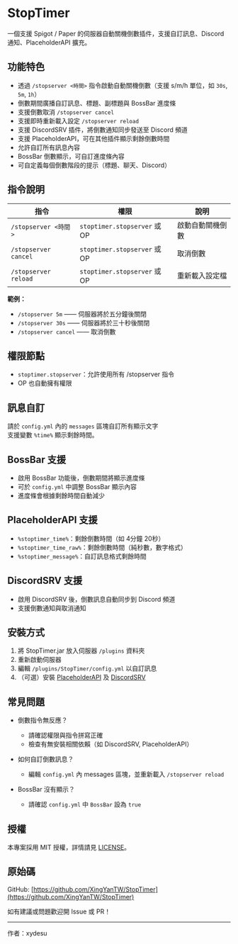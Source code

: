 # StopTimer

一個支援 Spigot / Paper 的伺服器自動關機倒數插件，支援自訂訊息、Discord 通知、PlaceholderAPI 擴充。

## 功能特色

- 透過 `/stopserver <時間>` 指令啟動自動關機倒數（支援 s/m/h 單位，如 `30s`, `5m`, `1h`）
- 倒數期間廣播自訂訊息、標題、副標題與 BossBar 進度條
- 支援倒數取消 `/stopserver cancel`
- 支援即時重新載入設定 `/stopserver reload`
- 支援 DiscordSRV 插件，將倒數通知同步發送至 Discord 頻道
- 支援 PlaceholderAPI，可在其他插件顯示剩餘倒數時間
- 允許自訂所有訊息內容
- BossBar 倒數顯示，可自訂進度條內容
- 可自定義每個倒數階段的提示（標題、聊天、Discord）

## 指令說明

| 指令                    | 權限                          | 說明                 |
|-------------------------|-------------------------------|----------------------|
| `/stopserver <時間>`    | `stoptimer.stopserver` 或 OP  | 啟動自動關機倒數      |
| `/stopserver cancel`    | `stoptimer.stopserver` 或 OP  | 取消倒數             |
| `/stopserver reload`    | `stoptimer.stopserver` 或 OP  | 重新載入設定檔       |

**範例：**
- `/stopserver 5m` —— 伺服器將於五分鐘後關閉
- `/stopserver 30s` —— 伺服器將於三十秒後關閉
- `/stopserver cancel` —— 取消倒數

## 權限節點

- `stoptimer.stopserver`：允許使用所有 /stopserver 指令
- OP 也自動擁有權限

## 訊息自訂

請於 `config.yml` 內的 `messages` 區塊自訂所有顯示文字  
支援變數 `%time%` 顯示剩餘時間。

## BossBar 支援

- 啟用 BossBar 功能後，倒數期間將顯示進度條
- 可於 `config.yml` 中調整 BossBar 顯示內容
- 進度條會根據剩餘時間自動減少

## PlaceholderAPI 支援

- `%stoptimer_time%`：剩餘倒數時間（如 4分鐘 20秒）
- `%stoptimer_time_raw%`：剩餘倒數時間（純秒數，數字格式）
- `%stoptimer_message%`：自訂訊息格式剩餘時間

## DiscordSRV 支援

- 啟用 DiscordSRV 後，倒數訊息自動同步到 Discord 頻道
- 支援倒數通知與取消通知

## 安裝方式

1. 將 StopTimer.jar 放入伺服器 `/plugins` 資料夾
2. 重新啟動伺服器
3. 編輯 `/plugins/StopTimer/config.yml` 以自訂訊息
4. （可選）安裝 [PlaceholderAPI](https://www.spigotmc.org/resources/6245/) 及 [DiscordSRV](https://www.spigotmc.org/resources/18494/)

## 常見問題

- 倒數指令無反應？
    - 請確認權限與指令拼寫正確
    - 檢查有無安裝相關依賴（如 DiscordSRV, PlaceholderAPI）

- 如何自訂倒數訊息？
    - 編輯 `config.yml` 內 messages 區塊，並重新載入 `/stopserver reload`

- BossBar 沒有顯示？
    - 請確認 `config.yml` 中 `BossBar` 設為 `true`

## 授權

本專案採用 MIT 授權，詳情請見 [LICENSE](LICENSE)。

## 原始碼

GitHub: [https://github.com/XingYanTW/StopTimer](https://github.com/XingYanTW/StopTimer)

如有建議或問題歡迎開 Issue 或 PR！

---
作者：xydesu